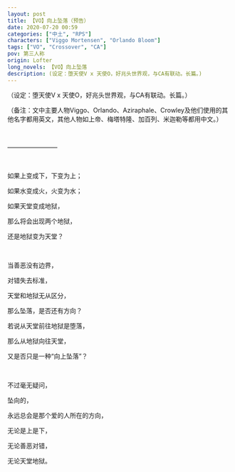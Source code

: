 ```yaml
---
layout: post
title: 【VO】向上坠落（预告）
date: 2020-07-20 00:59
categories: ["中土", "RPS"]
characters: ["Viggo Mortensen", "Orlando Bloom"]
tags: ["VO", "Crossover", "CA"]
pov: 第三人称
origin: Lofter
long_novels: 【VO】向上坠落
description: (设定：堕天使V x 天使O，好兆头世界观，与CA有联动。长篇。)
---
```


（设定：堕天使V x 天使O，好兆头世界观，与CA有联动。长篇。）

（备注：文中主要人物Viggo、Orlando、Aziraphale、Crowley及他们使用的其他名字都用英文，其他人物如上帝、梅塔特隆、加百列、米迦勒等都用中文。）

<br>

————————

<br>

如果上变成下，下变为上；

如果水变成火，火变为水；

如果天堂变成地狱，

那么将会出现两个地狱，

还是地狱变为天堂？

<br>

当善恶没有边界，

对错失去标准，

天堂和地狱无从区分，

那么坠落，是否还有方向？

若说从天堂前往地狱是堕落，

那么从地狱向往天堂，

又是否只是一种“向上坠落”？

<br>

不过毫无疑问，

坠向的，

永远总会是那个爱的人所在的方向，

无论是上是下，

无论善恶对错，

无论天堂地狱。

